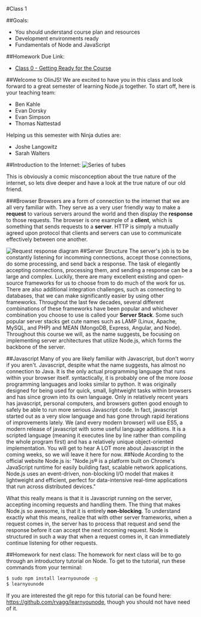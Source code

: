 #Class 1

##Goals: 
- You should understand course plan and resources
- Development environments ready
- Fundamentals of Node and JavaScript

##Homework Due Link:
* [Class 0 - Getting Ready for the Course](./../classes/class0)

##Welcome to OlinJS! 
We are excited to have you in this class and look forward to a great semester of learning Node.js together. To start off, here is your teaching team: 

- Ben Kahle
- Evan Dorsky
- Evan Simpson
- Thomas Nattestad

Helping us this semester with Ninja duties are:
- Joshe Langowitz
- Sarah Walters

##Introduction to the Internet:
![Series of tubes](http://crackerdiet.net/pub/Tedstevenstubesomgwhat.jpg)

This is obviously a comic misconception about the true nature of the internet, so lets dive deeper and have a look at the true nature of our old friend. 

###Browser
Browsers are a form of connection to the internet that we are all very familiar with. They serve as a very user friendly way to make a **request** to various servers around the world and then display the **response** to those requests. The browser is one example of a **client**, which is something that sends requests to a **server**. HTTP is simply a mutually agreed upon protocol that clients and servers can use to communicate effectively between one another. 

![Request response diagram](http://docstore.mik.ua/orelly/weblinux2/modperl/figs/pmp_0101.gif)
##Server Structure
The server's job is to be constantly listening for incomming connections, accept those connections, do some processing, and send back a response. The task of elegantly accepting connections, processing them, and sending a response can be a large and complex. Luckily, there are many excellent existing and open-source frameworks for us to choose from to do much of the work for us. There are also additional integration challenges, such as connecting to databases, that we can make significantly easier by using other frameworks. Throughout the last few decades, several different combinations of these frameworks have been popular and whichever combination you choose to use is called your **Server Stack**. Some such popular server stacks get cute names such as LAMP (Linux, Apache, MySQL, and PHP) and MEAN (MongoDB, Express, Angular, and Node). Throughout this course we will, as the name suggests, be focusing on implementing server architectures that utilize Node.js, which forms the backbone of the server. 

##Javascript
Many of you are likely familiar with Javascript, but don't worry if you aren't. Javascript, despite what the name suggests, has almost no connection to Java. It is the only actual programming language that runs within your browser itself. syntactically, it is probably one of the more *loose* programming languages and looks similar to python. It was originally designed for being used for quick, small, lightweight tasks within browsers and has since grown into its own language. Only in relatively recent years has javascript, personal computers, and browsers gotten good enough to safely be able to run more serious Javascript code. In fact, javascript started out as a very slow language and has gone through rapid iterations of improvements lately. We (and every modern browser) will use ES5, a modern release of javascript with some useful language additions. It is a scripted language (meaning it executes line by line rather than compiling the whole program first) and has a relatively unique object-oriented implementation. You will get to hear A LOT more about Javascript in the coming weeks, so we will leave it here for now. 
##Node
Acording to the official website Node.js is:
"Node.js® is a platform built on Chrome's JavaScript runtime for easily building fast, scalable network applications. Node.js uses an event-driven, non-blocking I/O model that makes it lightweight and efficient, perfect for data-intensive real-time applications that run across distributed devices." 

What this really means is that it is Javascript running on the server, accepting incoming requests and handling them. The thing that makes Node.js so awesome, is that it is entirely **non-blocking**. To understand exactly what this means, realize that with other server frameworks, when a request comes in, the server has to process that request and send the response before it can accept the next incoming request. Node is structured in such a way that when a request comes in, it can immediately continue listening for other requests. 

##Homework for next class:
The homework for next class will be to go through an introductory tutorial on Node. To get to the tutorial, run these commands from your terminal:
```sh
$ sudo npm install learnyounode -g
$ learnyounode
```
If you are interested the git repo for this tutorial can be found here: https://github.com/rvagg/learnyounode, though you should not have need of it. 
